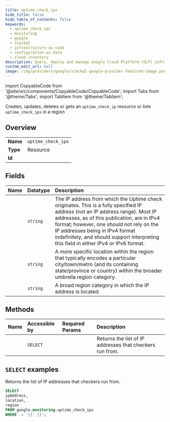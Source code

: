 ```yaml
---
title: uptime_check_ips
hide_title: false
hide_table_of_contents: false
keywords:
  - uptime_check_ips
  - monitoring
  - google
  - stackql
  - infrastructure-as-code
  - configuration-as-data
  - cloud inventory
description: Query, deploy and manage Google Cloud Platform (GCP) infrastructure and resources using SQL
custom_edit_url: null
image: /img/providers/google/stackql-google-provider-featured-image.png
---
```


import CopyableCode from '@site/src/components/CopyableCode/CopyableCode';
import Tabs from '@theme/Tabs';
import TabItem from '@theme/TabItem';

Creates, updates, deletes or gets an <code>uptime_check_ip</code> resource or lists <code>uptime_check_ips</code> in a region

## Overview
<table><tbody>
<tr><td><b>Name</b></td><td><code>uptime_check_ips</code></td></tr>
<tr><td><b>Type</b></td><td>Resource</td></tr>
<tr><td><b>Id</b></td><td><CopyableCode code="google.monitoring.uptime_check_ips" /></td></tr>
</tbody></table>

## Fields
| Name | Datatype | Description |
|:-----|:---------|:------------|
| <CopyableCode code="ipAddress" /> | `string` | The IP address from which the Uptime check originates. This is a fully specified IP address (not an IP address range). Most IP addresses, as of this publication, are in IPv4 format; however, one should not rely on the IP addresses being in IPv4 format indefinitely, and should support interpreting this field in either IPv4 or IPv6 format. |
| <CopyableCode code="location" /> | `string` | A more specific location within the region that typically encodes a particular city/town/metro (and its containing state/province or country) within the broader umbrella region category. |
| <CopyableCode code="region" /> | `string` | A broad region category in which the IP address is located. |

## Methods
| Name | Accessible by | Required Params | Description |
|:-----|:--------------|:----------------|:------------|
| <CopyableCode code="uptime_check_ips_list" /> | `SELECT` | <CopyableCode code="" /> | Returns the list of IP addresses that checkers run from. |

## `SELECT` examples

Returns the list of IP addresses that checkers run from.

```sql
SELECT
ipAddress,
location,
region
FROM google.monitoring.uptime_check_ips
WHERE  = '{{  }}'; 
```
